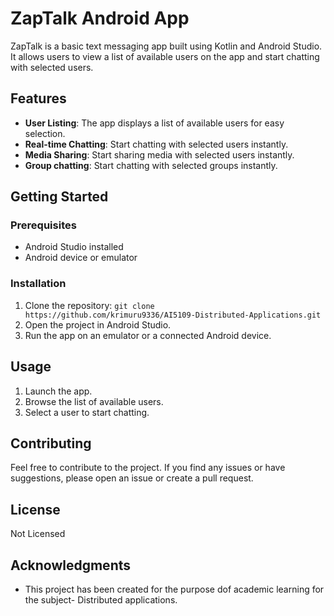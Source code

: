 # ZapTalk Android App

ZapTalk is a basic text messaging app built using Kotlin and Android Studio. It allows users to view a list of available users on the app and start chatting with selected users.

## Features

- **User Listing**: The app displays a list of available users for easy selection.
- **Real-time Chatting**: Start chatting with selected users instantly.
- **Media Sharing**: Start sharing media with selected users instantly.
- **Group chatting**: Start chatting with selected groups instantly.

## Getting Started

### Prerequisites

- Android Studio installed
- Android device or emulator

### Installation

1. Clone the repository: `git clone https://github.com/krimuru9336/AI5109-Distributed-Applications.git`
2. Open the project in Android Studio.
3. Run the app on an emulator or a connected Android device.

## Usage

1. Launch the app.
2. Browse the list of available users.
3. Select a user to start chatting.

## Contributing

Feel free to contribute to the project. If you find any issues or have suggestions, please open an issue or create a pull request.

## License

Not Licensed

## Acknowledgments

- This project has been created for the purpose dof academic learning for the subject- Distributed applications.
